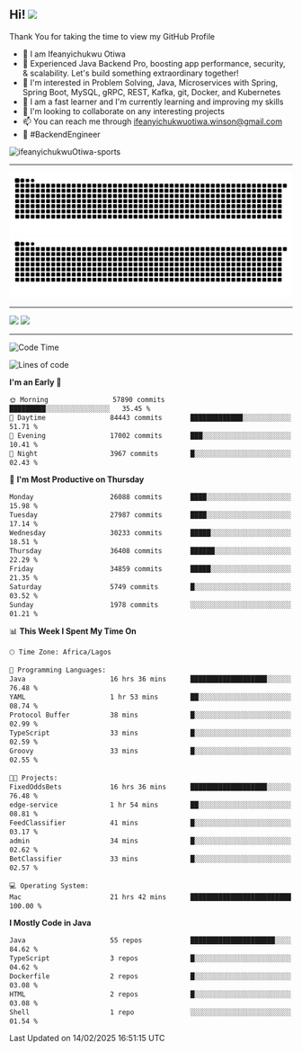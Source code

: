 <!-- BLOG-POST-LIST:START --><!-- BLOG-POST-LIST:END -->

## Hi! <img src="https://media.giphy.com/media/hvRJCLFzcasrR4ia7z/giphy.gif" width="4%"> 

Thank You for taking the time to view my GitHub Profile

- 👋 I am Ifeanyichukwu Otiwa
- 🚀 Experienced Java Backend Pro, boosting app performance, security, & scalability. Let's build something extraordinary together!
- 👀 I'm interested in Problem Solving, Java, Microservices with Spring, Spring Boot, MySQL, gRPC, REST, Kafka, git, Docker, and Kubernetes
- 🌱 I am a fast learner and I'm currently learning and improving my skills
- 💞️ I'm looking to collaborate on any interesting projects
- 📫 You can reach me through ifeanyichukwuotiwa.winson@gmail.com
- 🚀 #BackendEngineer

<p align="left" marginTop="10px"> <img src="https://komarev.com/ghpvc/?username=ifeanyichukwuOtiwa-sports&label=Profile%20views&color=0e75b6&style=for-the-badge" alt="ifeanyichukwuOtiwa-sports" /> </p>

***

<!--🐍📈SNAKEGRAPH / 🌐WEBSITE: https://github.com/Platane/snk -->
![github contribution grid snake animation](https://raw.githubusercontent.com/ifeanyichukwuOtiwa-sports/ifeanyichukwuOtiwa-sports/output/github-contribution-grid-snake-dark.svg#gh-dark-mode-only)![github contribution grid snake animation](https://raw.githubusercontent.com/ifeanyichukwuOtiwa-sports/ifeanyichukwuOtiwa-sports/output/github-contribution-grid-snake.svg#gh-light-mode-only)

***

<p float="left">
  <img float="left" src="https://github-readme-stats.vercel.app/api?username=ifeanyichukwuOtiwa-sports&count_private=true&include_all_commits=true&theme=react&show_icons=true" />
  <img float="right" src="https://github-readme-stats.vercel.app/api/top-langs/?username=ifeanyichukwuOtiwa-sports&layout=compact&show_icons=true&theme=react" /> 
</p>

***



<!--START_SECTION:waka-->
![Code Time](http://img.shields.io/badge/Code%20Time-3%2C467%20hrs%202%20mins-blue)

![Lines of code](https://img.shields.io/badge/From%20Hello%20World%20I%27ve%20Written-41.1%20million%20lines%20of%20code-blue)

**I'm an Early 🐤** 

```text
🌞 Morning                57890 commits       █████████░░░░░░░░░░░░░░░░   35.45 % 
🌆 Daytime                84443 commits       █████████████░░░░░░░░░░░░   51.71 % 
🌃 Evening                17002 commits       ███░░░░░░░░░░░░░░░░░░░░░░   10.41 % 
🌙 Night                  3967 commits        █░░░░░░░░░░░░░░░░░░░░░░░░   02.43 % 
```
📅 **I'm Most Productive on Thursday** 

```text
Monday                   26088 commits       ████░░░░░░░░░░░░░░░░░░░░░   15.98 % 
Tuesday                  27987 commits       ████░░░░░░░░░░░░░░░░░░░░░   17.14 % 
Wednesday                30233 commits       █████░░░░░░░░░░░░░░░░░░░░   18.51 % 
Thursday                 36408 commits       ██████░░░░░░░░░░░░░░░░░░░   22.29 % 
Friday                   34859 commits       █████░░░░░░░░░░░░░░░░░░░░   21.35 % 
Saturday                 5749 commits        █░░░░░░░░░░░░░░░░░░░░░░░░   03.52 % 
Sunday                   1978 commits        ░░░░░░░░░░░░░░░░░░░░░░░░░   01.21 % 
```


📊 **This Week I Spent My Time On** 

```text
🕑︎ Time Zone: Africa/Lagos

💬 Programming Languages: 
Java                     16 hrs 36 mins      ███████████████████░░░░░░   76.48 % 
YAML                     1 hr 53 mins        ██░░░░░░░░░░░░░░░░░░░░░░░   08.74 % 
Protocol Buffer          38 mins             █░░░░░░░░░░░░░░░░░░░░░░░░   02.99 % 
TypeScript               33 mins             █░░░░░░░░░░░░░░░░░░░░░░░░   02.59 % 
Groovy                   33 mins             █░░░░░░░░░░░░░░░░░░░░░░░░   02.55 % 

🐱‍💻 Projects: 
FixedOddsBets            16 hrs 36 mins      ███████████████████░░░░░░   76.48 % 
edge-service             1 hr 54 mins        ██░░░░░░░░░░░░░░░░░░░░░░░   08.81 % 
FeedClassifier           41 mins             █░░░░░░░░░░░░░░░░░░░░░░░░   03.17 % 
admin                    34 mins             █░░░░░░░░░░░░░░░░░░░░░░░░   02.62 % 
BetClassifier            33 mins             █░░░░░░░░░░░░░░░░░░░░░░░░   02.57 % 

💻 Operating System: 
Mac                      21 hrs 42 mins      █████████████████████████   100.00 % 
```

**I Mostly Code in Java** 

```text
Java                     55 repos            █████████████████████░░░░   84.62 % 
TypeScript               3 repos             █░░░░░░░░░░░░░░░░░░░░░░░░   04.62 % 
Dockerfile               2 repos             █░░░░░░░░░░░░░░░░░░░░░░░░   03.08 % 
HTML                     2 repos             █░░░░░░░░░░░░░░░░░░░░░░░░   03.08 % 
Shell                    1 repo              ░░░░░░░░░░░░░░░░░░░░░░░░░   01.54 % 
```




 Last Updated on 14/02/2025 16:51:15 UTC
<!--END_SECTION:waka-->

<!--
<p align="center">
![trophy](https://github-profile-trophy.vercel.app/?username=ifeanyichukwuOtiwa-sports&theme=onedark) (https://github.com/ryo-ma/github-profile-trophy)
</p>
-->

<!---
ifeanyi-otiwa/ifeanyi-otiwa is a ✨ special ✨ repository because its `README.md` (this file) appears on your GitHub profile.
You can click the Preview link to take a look at your changes.
--->
